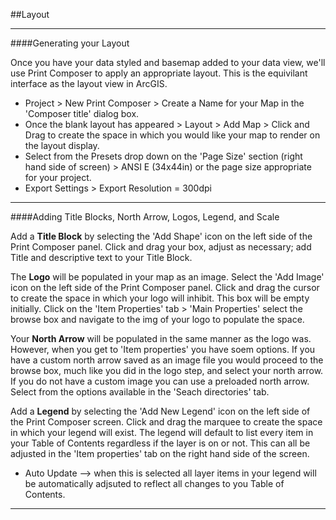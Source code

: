 
##Layout

---

####Generating your Layout

Once you have your data styled and basemap added to your data view, we'll use Print Composer to apply an appropriate layout. This is the equivilant interface as the layout view in ArcGIS.
  - Project > New Print Composer > Create a Name for your Map in the 'Composer title' dialog box.
  - Once the blank layout has appeared > Layout > Add Map > Click and Drag to create the space in which you would like your map to render on the layout display. 
  - Select from the Presets drop down on the 'Page Size' section (right hand side of screen) > ANSI E (34x44in) or the page size appropriate for your project.
  - Export Settings > Export Resolution = 300dpi
  
---
 
####Adding Title Blocks, North Arrow, Logos, Legend, and Scale

Add a <b>Title Block</b> by selecting the 'Add Shape' icon on the left side of the Print Composer panel. Click and drag your box, adjust as necessary; add Title and descriptive text to your Title Block.

The <b>Logo</b> will be populated in your map as an image. Select the 'Add Image' icon on the left side of the Print Composer panel. Click and drag the cursor to create the space in which your logo will inhibit. This box will be empty initially. Click on the 'Item Properties' tab > 'Main Properties' select the browse box and navigate to the img of your logo to populate the space.

Your <b>North Arrow</b> will be populated in the same manner as the logo was. However, when you get to 'Item properties' you have soem options. If you have a custom north arrow saved as an image file you would proceed to the browse box, much like you did in the logo step, and select your north arrow. If you do not have a custom image you can use a preloaded north arrow. Select from the options available in the 'Seach directories' tab. 

Add a <b>Legend</b> by selecting the 'Add New Legend' icon on the left side of the Print Composer screen. Click and drag the marquee to create the space in which your legend will exist. The legend will default to list every item in your Table of Contents regardless if the layer is on or not. This can all be adjusted in the 'Item properties' tab on the right hand side of the screen. 
  - Auto Update --> when this is selected all layer items in your legend will be automatically adjsuted to reflect all changes to you Table of Contents.

---



